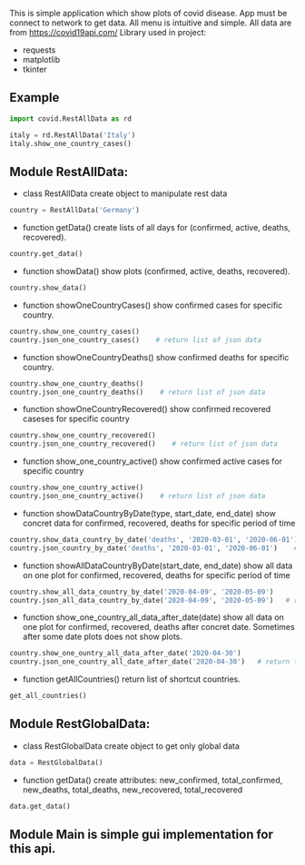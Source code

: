 This is simple application which show plots of covid disease.
App must be connect to network to get data.
All menu is intuitive and simple. All data are from https://covid19api.com/
Library used in project:

- requests
- matplotlib
- tkinter

Example
-

```python
import covid.RestAllData as rd

italy = rd.RestAllData('Italy')
italy.show_one_country_cases()
```
Module RestAllData:
-
- class RestAllData create object to manipulate rest data
```python
country = RestAllData('Germany')
```
- function getData() create lists of all days for (confirmed, active, deaths, recovered).
```python
country.get_data()
```

- function showData() show plots (confirmed, active, deaths, recovered).
```python
country.show_data()
```

- function showOneCountryCases() show confirmed cases for specific country.
```python
country.show_one_country_cases()
country.json_one_country_cases()    # return list of json data
```

- function showOneCountryDeaths() show confirmed deaths for specific country.
```python
country.show_one_country_deaths()
country.json_one_country_deaths()    # return list of json data
```

- function showOneCountryRecovered() show confirmed recovered caseses for specific country
```python
country.show_one_country_recovered()
country.json_one_country_recovered()    # return list of json data
```

- function show_one_country_active() show confirmed active cases for specific country
```python
country.show_one_country_active()
country.json_one_country_active()    # return list of json data
```

- function showDataCountryByDate(type, start_date, end_date) show concret data for confirmed, recovered, deaths for specific period of time
```python
country.show_data_country_by_date('deaths', '2020-03-01', '2020-06-01')
country.json_country_by_date('deaths', '2020-03-01', '2020-06-01')    # return list of json data
```

- function showAllDataCountryByDate(start_date, end_date) show all data on one plot for confirmed, recovered, deaths for specific period of time
```python
country.show_all_data_country_by_date('2020-04-09', '2020-05-09')
country.json_all_data_country_by_date('2020-04-09', '2020-05-09')   # return tuple of json data lists
```

- function show_one_country_all_data_after_date(date) show all data on one plot for confirmed, recovered, deaths after concret date. Sometimes after some date plots does not show plots.
```python
country.show_one_ountry_all_data_after_date('2020-04-30')
country.json_one_country_all_date_after_date('2020-04-30')   # return tuple of json data lists
```

- function getAllCountries() return list of shortcut countries.
```python
get_all_countries()
```

Module RestGlobalData:
-

- class RestGlobalData create object to get only global data
```python
data = RestGlobalData()
```

- function getData() create attributes: new_confirmed, total_confirmed, new_deaths, total_deaths, new_recovered, total_recovered
```python
data.get_data()
```

Module Main is simple gui implementation for this api.
-
